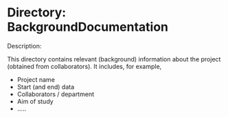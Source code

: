 # Directory: BackgroundDocumentation

Description:

This directory contains relevant (background) information about the project (obtained from collaborators). It includes, for example,

* Project name
* Start (and end) data
* Collaborators / department
* Aim of study
* .....



